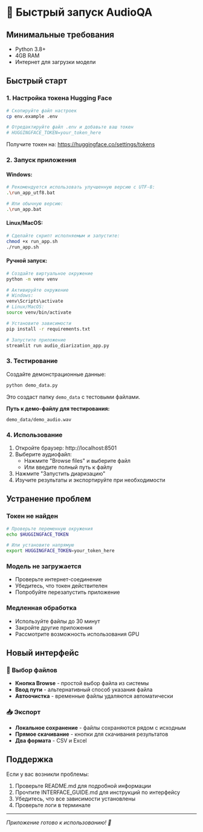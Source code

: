 # 🚀 Быстрый запуск AudioQA

## Минимальные требования
- Python 3.8+
- 4GB RAM
- Интернет для загрузки модели

## Быстрый старт

### 1. Настройка токена Hugging Face
```bash
# Скопируйте файл настроек
cp env.example .env

# Отредактируйте файл .env и добавьте ваш токен
# HUGGINGFACE_TOKEN=your_token_here
```

Получите токен на: https://huggingface.co/settings/tokens

### 2. Запуск приложения

#### Windows:
```bash
# Рекомендуется использовать улучшенную версию с UTF-8:
.\run_app_utf8.bat

# Или обычную версию:
.\run_app.bat
```

#### Linux/MacOS:
```bash
# Сделайте скрипт исполняемым и запустите:
chmod +x run_app.sh
./run_app.sh
```

#### Ручной запуск:
```bash
# Создайте виртуальное окружение
python -m venv venv

# Активируйте окружение
# Windows:
venv\Scripts\activate
# Linux/MacOS:
source venv/bin/activate

# Установите зависимости
pip install -r requirements.txt

# Запустите приложение
streamlit run audio_diarization_app.py
```

### 3. Тестирование

Создайте демонстрационные данные:
```bash
python demo_data.py
```

Это создаст папку `demo_data` с тестовыми файлами.

**Путь к демо-файлу для тестирования:**
```
demo_data/demo_audio.wav
```

### 4. Использование

1. Откройте браузер: http://localhost:8501
2. Выберите аудиофайл:
   - Нажмите "Browse files" и выберите файл
   - Или введите полный путь к файлу
3. Нажмите "Запустить диаризацию"
4. Изучите результаты и экспортируйте при необходимости

## Устранение проблем

### Токен не найден
```bash
# Проверьте переменную окружения
echo $HUGGINGFACE_TOKEN

# Или установите напрямую
export HUGGINGFACE_TOKEN=your_token_here
```

### Модель не загружается
- Проверьте интернет-соединение
- Убедитесь, что токен действителен
- Попробуйте перезапустить приложение

### Медленная обработка
- Используйте файлы до 30 минут
- Закройте другие приложения
- Рассмотрите возможность использования GPU

## Новый интерфейс

### 📁 Выбор файлов
- **Кнопка Browse** - простой выбор файла из системы
- **Ввод пути** - альтернативный способ указания файла
- **Автоочистка** - временные файлы удаляются автоматически

### 📥 Экспорт
- **Локальное сохранение** - файлы сохраняются рядом с исходным
- **Прямое скачивание** - кнопки для скачивания результатов
- **Два формата** - CSV и Excel

## Поддержка

Если у вас возникли проблемы:
1. Проверьте README.md для подробной информации
2. Прочтите INTERFACE_GUIDE.md для инструкций по интерфейсу
3. Убедитесь, что все зависимости установлены
4. Проверьте логи в терминале

---

*Приложение готово к использованию! 🎵* 